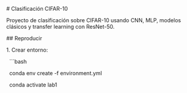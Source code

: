 \# Clasificación CIFAR-10



Proyecto de clasificación sobre CIFAR-10 usando CNN, MLP, modelos clásicos y transfer learning con ResNet-50.



\## Reproducir



1\. Crear entorno:

&nbsp;  ```bash

&nbsp;  conda env create -f environment.yml

&nbsp;  conda activate lab1

